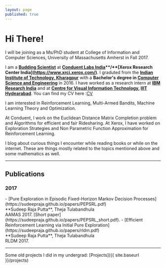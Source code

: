 ```yaml
---
layout: page
published: true
---
```


# Hi There!

I will be joining as a Ms/PhD student at College of Information and Computer Sciences, University of Massachusetts Amherst in Fall 2017.

I am a **[Budding Scientist](https://www.xrci.xerox.com/xerox-budding-scientists)** at **[Conduent Labs India]( "https://indialabs.conduent.com/")**/**[Xerox Research Center India](https://www.xrci.xerox.com/)**. I graduted from the **[Indian Institute of Technology, Kharagpur](https://www.iitkgp.ac.in/)** with a **Bachelor's degree in [Computer Science and Engineering](https://cse.iitkgp.ac.in/)** in 2016. I have worked as a research intern at **[IBM Research India](https://www.research.ibm.com/labs/india/)** and at **[Centre for Visual Information Technology](https://cvit.iiit.ac.in/), [IIIT Hydearabad](https://www.iiit.ac.in/)**. 
You can find my CV here :[CV](https://sudeepraja.github.io/CV.pdf)

I am interested in Reinforcement Learning, Multi-Armed Bandits, Machine Learning Theory and Optimization.

At Conduent, I work on the Euclidean Distance Matrix Completion problem and Algorithms for efficient and fair Ridesharing. At Xerox, I have worked on Exploration Strategies and Non Parametric Function Approximation for Reinforcement Learning.

I blog about curious things I encounter while reading books or while on the internet. These are things mostly related to the topics mentioned above and some mathematics as well.

---
## Publications
<h3>2017</h3>
   - [Pure Exploration in Episodic Fixed-Horizon Markov Decision Processes](https://sudeepraja.github.io/papers/PEPSRL.pdf) <br />**Sudeep Raja Putta**, Theja Tulabandhula <br />AAMAS 2017. [Short paper](https://sudeepraja.github.io/papers/PEPSRL_short.pdf).
   - [Efficient Reinforcement Learning via Initial Pure Exploration](https://sudeepraja.github.io/papers/rldm.pdf) <br />**Sudeep Raja Putta**, Theja Tulabandhula <br />RLDM 2017.

---
Some old projects I did in my undergrad: [Projects]({{ site.baseurl }}/projects)
